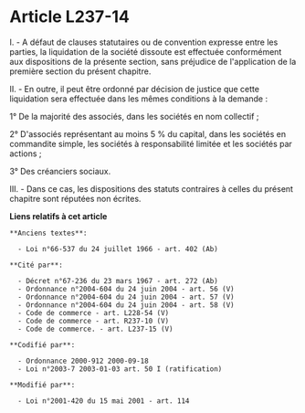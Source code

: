 # Article L237-14

I. - A défaut de clauses statutaires ou de convention expresse entre les parties, la liquidation de la société dissoute est
effectuée conformément aux dispositions de la présente section, sans préjudice de l'application de la première section du
présent chapitre.

II. - En outre, il peut être ordonné par décision de justice que cette liquidation sera effectuée dans les mêmes conditions à
la demande :

1° De la majorité des associés, dans les sociétés en nom collectif ;

2° D'associés représentant au moins 5 % du capital, dans les sociétés en commandite simple, les sociétés à responsabilité
limitée et les sociétés par actions ;

3° Des créanciers sociaux.

III. - Dans ce cas, les dispositions des statuts contraires à celles du présent chapitre sont réputées non écrites.

**Liens relatifs à cet article**

	**Anciens textes**:

	  - Loi n°66-537 du 24 juillet 1966 - art. 402 (Ab)

	**Cité par**:

	  - Décret n°67-236 du 23 mars 1967 - art. 272 (Ab)
	  - Ordonnance n°2004-604 du 24 juin 2004 - art. 56 (V)
	  - Ordonnance n°2004-604 du 24 juin 2004 - art. 57 (V)
	  - Ordonnance n°2004-604 du 24 juin 2004 - art. 58 (V)
	  - Code de commerce - art. L228-54 (V)
	  - Code de commerce - art. R237-10 (V)
	  - Code de commerce. - art. L237-15 (V)

	**Codifié par**:

	  - Ordonnance 2000-912 2000-09-18
	  - Loi n°2003-7 2003-01-03 art. 50 I (ratification)

	**Modifié par**:

	  - Loi n°2001-420 du 15 mai 2001 - art. 114
